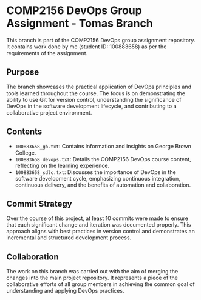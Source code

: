 # COMP2156 DevOps Group Assignment - Tomas Branch

This branch is part of the COMP2156 DevOps group assignment repository. It contains work done by me (student ID: 100883658) as per the requirements of the assignment.

## Purpose

The branch showcases the practical application of DevOps principles and tools learned throughout the course. The focus is on demonstrating the ability to use Git for version control, understanding the significance of DevOps in the software development lifecycle, and contributing to a collaborative project environment.

## Contents

- `100883658_gb.txt`: Contains information and insights on George Brown College.
- `100883658_devops.txt`: Details the COMP2156 DevOps course content, reflecting on the learning experience.
- `100883658_sdlc.txt`: Discusses the importance of DevOps in the software development cycle, emphasizing continuous integration, continuous delivery, and the benefits of automation and collaboration.

## Commit Strategy

Over the course of this project, at least 10 commits were made to ensure that each significant change and iteration was documented properly. This approach aligns with best practices in version control and demonstrates an incremental and structured development process.

## Collaboration

The work on this branch was carried out with the aim of merging the changes into the main project repository. It represents a piece of the collaborative efforts of all group members in achieving the common goal of understanding and applying DevOps practices.